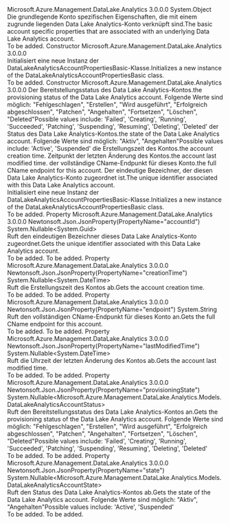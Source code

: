 <Type Name="DataLakeAnalyticsAccountPropertiesBasic" FullName="Microsoft.Azure.Management.DataLake.Analytics.Models.DataLakeAnalyticsAccountPropertiesBasic">
  <TypeSignature Language="C#" Value="public class DataLakeAnalyticsAccountPropertiesBasic" />
  <TypeSignature Language="ILAsm" Value=".class public auto ansi beforefieldinit DataLakeAnalyticsAccountPropertiesBasic extends System.Object" />
  <TypeSignature Language="DocId" Value="T:Microsoft.Azure.Management.DataLake.Analytics.Models.DataLakeAnalyticsAccountPropertiesBasic" />
  <TypeSignature Language="VB.NET" Value="Public Class DataLakeAnalyticsAccountPropertiesBasic" />
  <TypeSignature Language="F#" Value="type DataLakeAnalyticsAccountPropertiesBasic = class" />
  <AssemblyInfo>
    <AssemblyName>Microsoft.Azure.Management.DataLake.Analytics</AssemblyName>
    <AssemblyVersion>3.0.0.0</AssemblyVersion>
  </AssemblyInfo>
  <Base>
    <BaseTypeName>System.Object</BaseTypeName>
  </Base>
  <Interfaces />
  <Docs>
    <summary>
            <span data-ttu-id="37342-101">Die grundlegende Konto spezifischen Eigenschaften, die mit einem zugrunde liegenden Data Lake Analytics-Konto verknüpft sind.</span><span class="sxs-lookup"><span data-stu-id="37342-101">The basic account specific properties that are associated with an underlying Data Lake Analytics account.</span></span>
            </summary>
    <remarks>To be added.</remarks>
  </Docs>
  <Members>
    <Member MemberName=".ctor">
      <MemberSignature Language="C#" Value="public DataLakeAnalyticsAccountPropertiesBasic ();" />
      <MemberSignature Language="ILAsm" Value=".method public hidebysig specialname rtspecialname instance void .ctor() cil managed" />
      <MemberSignature Language="DocId" Value="M:Microsoft.Azure.Management.DataLake.Analytics.Models.DataLakeAnalyticsAccountPropertiesBasic.#ctor" />
      <MemberSignature Language="VB.NET" Value="Public Sub New ()" />
      <MemberType>Constructor</MemberType>
      <AssemblyInfo>
        <AssemblyName>Microsoft.Azure.Management.DataLake.Analytics</AssemblyName>
        <AssemblyVersion>3.0.0.0</AssemblyVersion>
      </AssemblyInfo>
      <Parameters />
      <Docs>
        <summary>
            <span data-ttu-id="37342-102">Initialisiert eine neue Instanz der DataLakeAnalyticsAccountPropertiesBasic-Klasse.</span><span class="sxs-lookup"><span data-stu-id="37342-102">Initializes a new instance of the DataLakeAnalyticsAccountPropertiesBasic class.</span></span>
            </summary>
        <remarks>To be added.</remarks>
      </Docs>
    </Member>
    <Member MemberName=".ctor">
      <MemberSignature Language="C#" Value="public DataLakeAnalyticsAccountPropertiesBasic (Nullable&lt;Microsoft.Azure.Management.DataLake.Analytics.Models.DataLakeAnalyticsAccountStatus&gt; provisioningState = null, Nullable&lt;Microsoft.Azure.Management.DataLake.Analytics.Models.DataLakeAnalyticsAccountState&gt; state = null, Nullable&lt;DateTime&gt; creationTime = null, Nullable&lt;DateTime&gt; lastModifiedTime = null, string endpoint = null, Nullable&lt;Guid&gt; accountId = null);" />
      <MemberSignature Language="ILAsm" Value=".method public hidebysig specialname rtspecialname instance void .ctor(valuetype System.Nullable`1&lt;valuetype Microsoft.Azure.Management.DataLake.Analytics.Models.DataLakeAnalyticsAccountStatus&gt; provisioningState, valuetype System.Nullable`1&lt;valuetype Microsoft.Azure.Management.DataLake.Analytics.Models.DataLakeAnalyticsAccountState&gt; state, valuetype System.Nullable`1&lt;valuetype System.DateTime&gt; creationTime, valuetype System.Nullable`1&lt;valuetype System.DateTime&gt; lastModifiedTime, string endpoint, valuetype System.Nullable`1&lt;valuetype System.Guid&gt; accountId) cil managed" />
      <MemberSignature Language="DocId" Value="M:Microsoft.Azure.Management.DataLake.Analytics.Models.DataLakeAnalyticsAccountPropertiesBasic.#ctor(System.Nullable{Microsoft.Azure.Management.DataLake.Analytics.Models.DataLakeAnalyticsAccountStatus},System.Nullable{Microsoft.Azure.Management.DataLake.Analytics.Models.DataLakeAnalyticsAccountState},System.Nullable{System.DateTime},System.Nullable{System.DateTime},System.String,System.Nullable{System.Guid})" />
      <MemberSignature Language="VB.NET" Value="Public Sub New (Optional provisioningState As Nullable(Of DataLakeAnalyticsAccountStatus) = null, Optional state As Nullable(Of DataLakeAnalyticsAccountState) = null, Optional creationTime As Nullable(Of DateTime) = null, Optional lastModifiedTime As Nullable(Of DateTime) = null, Optional endpoint As String = null, Optional accountId As Nullable(Of Guid) = null)" />
      <MemberSignature Language="F#" Value="new Microsoft.Azure.Management.DataLake.Analytics.Models.DataLakeAnalyticsAccountPropertiesBasic : Nullable&lt;Microsoft.Azure.Management.DataLake.Analytics.Models.DataLakeAnalyticsAccountStatus&gt; * Nullable&lt;Microsoft.Azure.Management.DataLake.Analytics.Models.DataLakeAnalyticsAccountState&gt; * Nullable&lt;DateTime&gt; * Nullable&lt;DateTime&gt; * string * Nullable&lt;Guid&gt; -&gt; Microsoft.Azure.Management.DataLake.Analytics.Models.DataLakeAnalyticsAccountPropertiesBasic" Usage="new Microsoft.Azure.Management.DataLake.Analytics.Models.DataLakeAnalyticsAccountPropertiesBasic (provisioningState, state, creationTime, lastModifiedTime, endpoint, accountId)" />
      <MemberType>Constructor</MemberType>
      <AssemblyInfo>
        <AssemblyName>Microsoft.Azure.Management.DataLake.Analytics</AssemblyName>
        <AssemblyVersion>3.0.0.0</AssemblyVersion>
      </AssemblyInfo>
      <Parameters>
        <Parameter Name="provisioningState" Type="System.Nullable&lt;Microsoft.Azure.Management.DataLake.Analytics.Models.DataLakeAnalyticsAccountStatus&gt;" />
        <Parameter Name="state" Type="System.Nullable&lt;Microsoft.Azure.Management.DataLake.Analytics.Models.DataLakeAnalyticsAccountState&gt;" />
        <Parameter Name="creationTime" Type="System.Nullable&lt;System.DateTime&gt;" />
        <Parameter Name="lastModifiedTime" Type="System.Nullable&lt;System.DateTime&gt;" />
        <Parameter Name="endpoint" Type="System.String" />
        <Parameter Name="accountId" Type="System.Nullable&lt;System.Guid&gt;" />
      </Parameters>
      <Docs>
        <param name="provisioningState"><span data-ttu-id="37342-103">Der Bereitstellungsstatus des Data Lake Analytics-Kontos.</span><span class="sxs-lookup"><span data-stu-id="37342-103">the provisioning status of the Data Lake Analytics account.</span></span> <span data-ttu-id="37342-104">Folgende Werte sind möglich: "Fehlgeschlagen", "Erstellen", "Wird ausgeführt", "Erfolgreich abgeschlossen", "Patchen", "Angehalten", "Fortsetzen", "Löschen", "Deleted"</span><span class="sxs-lookup"><span data-stu-id="37342-104">Possible values include: 'Failed', 'Creating', 'Running', 'Succeeded', 'Patching', 'Suspending', 'Resuming', 'Deleting', 'Deleted'</span></span></param>
        <param name="state"><span data-ttu-id="37342-105">der Status des Data Lake Analytics-Kontos.</span><span class="sxs-lookup"><span data-stu-id="37342-105">the state of the Data Lake Analytics account.</span></span>
            <span data-ttu-id="37342-106">Folgende Werte sind möglich: "Aktiv", "Angehalten"</span><span class="sxs-lookup"><span data-stu-id="37342-106">Possible values include: 'Active', 'Suspended'</span></span></param>
        <param name="creationTime"><span data-ttu-id="37342-107">die Erstellungszeit des Kontos.</span><span class="sxs-lookup"><span data-stu-id="37342-107">the account creation time.</span></span></param>
        <param name="lastModifiedTime"><span data-ttu-id="37342-108">Zeitpunkt der letzten Änderung des Kontos.</span><span class="sxs-lookup"><span data-stu-id="37342-108">the account last modified time.</span></span></param>
        <param name="endpoint"><span data-ttu-id="37342-109">der vollständige CName-Endpunkt für dieses Konto.</span><span class="sxs-lookup"><span data-stu-id="37342-109">the full CName endpoint for this account.</span></span></param>
        <param name="accountId"><span data-ttu-id="37342-110">Der eindeutige Bezeichner, der diesen Data Lake Analytics-Konto zugeordnet ist.</span><span class="sxs-lookup"><span data-stu-id="37342-110">The unique identifier associated with this Data Lake Analytics account.</span></span></param>
        <summary>
            <span data-ttu-id="37342-111">Initialisiert eine neue Instanz der DataLakeAnalyticsAccountPropertiesBasic-Klasse.</span><span class="sxs-lookup"><span data-stu-id="37342-111">Initializes a new instance of the DataLakeAnalyticsAccountPropertiesBasic class.</span></span>
            </summary>
        <remarks>To be added.</remarks>
      </Docs>
    </Member>
    <Member MemberName="AccountId">
      <MemberSignature Language="C#" Value="public Nullable&lt;Guid&gt; AccountId { get; }" />
      <MemberSignature Language="ILAsm" Value=".property instance valuetype System.Nullable`1&lt;valuetype System.Guid&gt; AccountId" />
      <MemberSignature Language="DocId" Value="P:Microsoft.Azure.Management.DataLake.Analytics.Models.DataLakeAnalyticsAccountPropertiesBasic.AccountId" />
      <MemberSignature Language="VB.NET" Value="Public ReadOnly Property AccountId As Nullable(Of Guid)" />
      <MemberSignature Language="F#" Value="member this.AccountId : Nullable&lt;Guid&gt;" Usage="Microsoft.Azure.Management.DataLake.Analytics.Models.DataLakeAnalyticsAccountPropertiesBasic.AccountId" />
      <MemberType>Property</MemberType>
      <AssemblyInfo>
        <AssemblyName>Microsoft.Azure.Management.DataLake.Analytics</AssemblyName>
        <AssemblyVersion>3.0.0.0</AssemblyVersion>
      </AssemblyInfo>
      <Attributes>
        <Attribute>
          <AttributeName>Newtonsoft.Json.JsonProperty(PropertyName="accountId")</AttributeName>
        </Attribute>
      </Attributes>
      <ReturnValue>
        <ReturnType>System.Nullable&lt;System.Guid&gt;</ReturnType>
      </ReturnValue>
      <Docs>
        <summary>
            <span data-ttu-id="37342-112">Ruft den eindeutigen Bezeichner dieses Data Lake Analytics-Konto zugeordnet.</span><span class="sxs-lookup"><span data-stu-id="37342-112">Gets the unique identifier associated with this Data Lake Analytics account.</span></span>
            </summary>
        <value>To be added.</value>
        <remarks>To be added.</remarks>
      </Docs>
    </Member>
    <Member MemberName="CreationTime">
      <MemberSignature Language="C#" Value="public Nullable&lt;DateTime&gt; CreationTime { get; }" />
      <MemberSignature Language="ILAsm" Value=".property instance valuetype System.Nullable`1&lt;valuetype System.DateTime&gt; CreationTime" />
      <MemberSignature Language="DocId" Value="P:Microsoft.Azure.Management.DataLake.Analytics.Models.DataLakeAnalyticsAccountPropertiesBasic.CreationTime" />
      <MemberSignature Language="VB.NET" Value="Public ReadOnly Property CreationTime As Nullable(Of DateTime)" />
      <MemberSignature Language="F#" Value="member this.CreationTime : Nullable&lt;DateTime&gt;" Usage="Microsoft.Azure.Management.DataLake.Analytics.Models.DataLakeAnalyticsAccountPropertiesBasic.CreationTime" />
      <MemberType>Property</MemberType>
      <AssemblyInfo>
        <AssemblyName>Microsoft.Azure.Management.DataLake.Analytics</AssemblyName>
        <AssemblyVersion>3.0.0.0</AssemblyVersion>
      </AssemblyInfo>
      <Attributes>
        <Attribute>
          <AttributeName>Newtonsoft.Json.JsonProperty(PropertyName="creationTime")</AttributeName>
        </Attribute>
      </Attributes>
      <ReturnValue>
        <ReturnType>System.Nullable&lt;System.DateTime&gt;</ReturnType>
      </ReturnValue>
      <Docs>
        <summary>
            <span data-ttu-id="37342-113">Ruft die Erstellungszeit des Kontos ab.</span><span class="sxs-lookup"><span data-stu-id="37342-113">Gets the account creation time.</span></span>
            </summary>
        <value>To be added.</value>
        <remarks>To be added.</remarks>
      </Docs>
    </Member>
    <Member MemberName="Endpoint">
      <MemberSignature Language="C#" Value="public string Endpoint { get; }" />
      <MemberSignature Language="ILAsm" Value=".property instance string Endpoint" />
      <MemberSignature Language="DocId" Value="P:Microsoft.Azure.Management.DataLake.Analytics.Models.DataLakeAnalyticsAccountPropertiesBasic.Endpoint" />
      <MemberSignature Language="VB.NET" Value="Public ReadOnly Property Endpoint As String" />
      <MemberSignature Language="F#" Value="member this.Endpoint : string" Usage="Microsoft.Azure.Management.DataLake.Analytics.Models.DataLakeAnalyticsAccountPropertiesBasic.Endpoint" />
      <MemberType>Property</MemberType>
      <AssemblyInfo>
        <AssemblyName>Microsoft.Azure.Management.DataLake.Analytics</AssemblyName>
        <AssemblyVersion>3.0.0.0</AssemblyVersion>
      </AssemblyInfo>
      <Attributes>
        <Attribute>
          <AttributeName>Newtonsoft.Json.JsonProperty(PropertyName="endpoint")</AttributeName>
        </Attribute>
      </Attributes>
      <ReturnValue>
        <ReturnType>System.String</ReturnType>
      </ReturnValue>
      <Docs>
        <summary>
            <span data-ttu-id="37342-114">Ruft den vollständigen CName-Endpunkt für dieses Konto an.</span><span class="sxs-lookup"><span data-stu-id="37342-114">Gets the full CName endpoint for this account.</span></span>
            </summary>
        <value>To be added.</value>
        <remarks>To be added.</remarks>
      </Docs>
    </Member>
    <Member MemberName="LastModifiedTime">
      <MemberSignature Language="C#" Value="public Nullable&lt;DateTime&gt; LastModifiedTime { get; }" />
      <MemberSignature Language="ILAsm" Value=".property instance valuetype System.Nullable`1&lt;valuetype System.DateTime&gt; LastModifiedTime" />
      <MemberSignature Language="DocId" Value="P:Microsoft.Azure.Management.DataLake.Analytics.Models.DataLakeAnalyticsAccountPropertiesBasic.LastModifiedTime" />
      <MemberSignature Language="VB.NET" Value="Public ReadOnly Property LastModifiedTime As Nullable(Of DateTime)" />
      <MemberSignature Language="F#" Value="member this.LastModifiedTime : Nullable&lt;DateTime&gt;" Usage="Microsoft.Azure.Management.DataLake.Analytics.Models.DataLakeAnalyticsAccountPropertiesBasic.LastModifiedTime" />
      <MemberType>Property</MemberType>
      <AssemblyInfo>
        <AssemblyName>Microsoft.Azure.Management.DataLake.Analytics</AssemblyName>
        <AssemblyVersion>3.0.0.0</AssemblyVersion>
      </AssemblyInfo>
      <Attributes>
        <Attribute>
          <AttributeName>Newtonsoft.Json.JsonProperty(PropertyName="lastModifiedTime")</AttributeName>
        </Attribute>
      </Attributes>
      <ReturnValue>
        <ReturnType>System.Nullable&lt;System.DateTime&gt;</ReturnType>
      </ReturnValue>
      <Docs>
        <summary>
            <span data-ttu-id="37342-115">Ruft die Uhrzeit der letzten Änderung des Kontos ab.</span><span class="sxs-lookup"><span data-stu-id="37342-115">Gets the account last modified time.</span></span>
            </summary>
        <value>To be added.</value>
        <remarks>To be added.</remarks>
      </Docs>
    </Member>
    <Member MemberName="ProvisioningState">
      <MemberSignature Language="C#" Value="public Nullable&lt;Microsoft.Azure.Management.DataLake.Analytics.Models.DataLakeAnalyticsAccountStatus&gt; ProvisioningState { get; }" />
      <MemberSignature Language="ILAsm" Value=".property instance valuetype System.Nullable`1&lt;valuetype Microsoft.Azure.Management.DataLake.Analytics.Models.DataLakeAnalyticsAccountStatus&gt; ProvisioningState" />
      <MemberSignature Language="DocId" Value="P:Microsoft.Azure.Management.DataLake.Analytics.Models.DataLakeAnalyticsAccountPropertiesBasic.ProvisioningState" />
      <MemberSignature Language="VB.NET" Value="Public ReadOnly Property ProvisioningState As Nullable(Of DataLakeAnalyticsAccountStatus)" />
      <MemberSignature Language="F#" Value="member this.ProvisioningState : Nullable&lt;Microsoft.Azure.Management.DataLake.Analytics.Models.DataLakeAnalyticsAccountStatus&gt;" Usage="Microsoft.Azure.Management.DataLake.Analytics.Models.DataLakeAnalyticsAccountPropertiesBasic.ProvisioningState" />
      <MemberType>Property</MemberType>
      <AssemblyInfo>
        <AssemblyName>Microsoft.Azure.Management.DataLake.Analytics</AssemblyName>
        <AssemblyVersion>3.0.0.0</AssemblyVersion>
      </AssemblyInfo>
      <Attributes>
        <Attribute>
          <AttributeName>Newtonsoft.Json.JsonProperty(PropertyName="provisioningState")</AttributeName>
        </Attribute>
      </Attributes>
      <ReturnValue>
        <ReturnType>System.Nullable&lt;Microsoft.Azure.Management.DataLake.Analytics.Models.DataLakeAnalyticsAccountStatus&gt;</ReturnType>
      </ReturnValue>
      <Docs>
        <summary>
            <span data-ttu-id="37342-116">Ruft den Bereitstellungsstatus des Data Lake Analytics-Kontos an.</span><span class="sxs-lookup"><span data-stu-id="37342-116">Gets the provisioning status of the Data Lake Analytics account.</span></span>
            <span data-ttu-id="37342-117">Folgende Werte sind möglich: "Fehlgeschlagen", "Erstellen", "Wird ausgeführt", "Erfolgreich abgeschlossen", "Patchen", "Angehalten", "Fortsetzen", "Löschen", "Deleted"</span><span class="sxs-lookup"><span data-stu-id="37342-117">Possible values include: 'Failed', 'Creating', 'Running', 'Succeeded', 'Patching', 'Suspending', 'Resuming', 'Deleting', 'Deleted'</span></span>
            </summary>
        <value>To be added.</value>
        <remarks>To be added.</remarks>
      </Docs>
    </Member>
    <Member MemberName="State">
      <MemberSignature Language="C#" Value="public Nullable&lt;Microsoft.Azure.Management.DataLake.Analytics.Models.DataLakeAnalyticsAccountState&gt; State { get; }" />
      <MemberSignature Language="ILAsm" Value=".property instance valuetype System.Nullable`1&lt;valuetype Microsoft.Azure.Management.DataLake.Analytics.Models.DataLakeAnalyticsAccountState&gt; State" />
      <MemberSignature Language="DocId" Value="P:Microsoft.Azure.Management.DataLake.Analytics.Models.DataLakeAnalyticsAccountPropertiesBasic.State" />
      <MemberSignature Language="VB.NET" Value="Public ReadOnly Property State As Nullable(Of DataLakeAnalyticsAccountState)" />
      <MemberSignature Language="F#" Value="member this.State : Nullable&lt;Microsoft.Azure.Management.DataLake.Analytics.Models.DataLakeAnalyticsAccountState&gt;" Usage="Microsoft.Azure.Management.DataLake.Analytics.Models.DataLakeAnalyticsAccountPropertiesBasic.State" />
      <MemberType>Property</MemberType>
      <AssemblyInfo>
        <AssemblyName>Microsoft.Azure.Management.DataLake.Analytics</AssemblyName>
        <AssemblyVersion>3.0.0.0</AssemblyVersion>
      </AssemblyInfo>
      <Attributes>
        <Attribute>
          <AttributeName>Newtonsoft.Json.JsonProperty(PropertyName="state")</AttributeName>
        </Attribute>
      </Attributes>
      <ReturnValue>
        <ReturnType>System.Nullable&lt;Microsoft.Azure.Management.DataLake.Analytics.Models.DataLakeAnalyticsAccountState&gt;</ReturnType>
      </ReturnValue>
      <Docs>
        <summary>
            <span data-ttu-id="37342-118">Ruft den Status des Data Lake Analytics-Kontos ab.</span><span class="sxs-lookup"><span data-stu-id="37342-118">Gets the state of the Data Lake Analytics account.</span></span> <span data-ttu-id="37342-119">Folgende Werte sind möglich: "Aktiv", "Angehalten"</span><span class="sxs-lookup"><span data-stu-id="37342-119">Possible values include: 'Active', 'Suspended'</span></span>
            </summary>
        <value>To be added.</value>
        <remarks>To be added.</remarks>
      </Docs>
    </Member>
  </Members>
</Type>